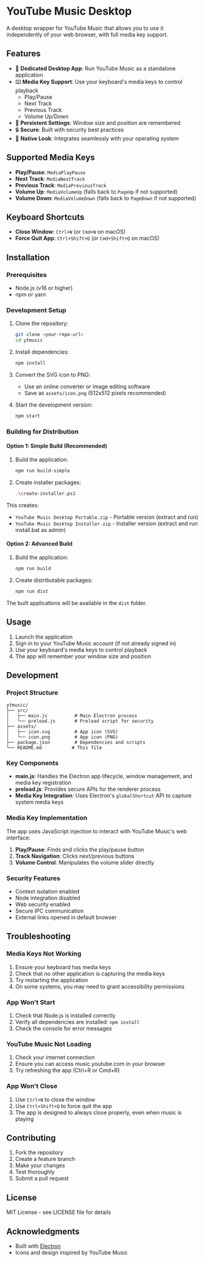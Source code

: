 # YouTube Music Desktop

A desktop wrapper for YouTube Music that allows you to use it independently of your web browser, with full media key support.

## Features

- 🎵 **Dedicated Desktop App**: Run YouTube Music as a standalone application
- ⌨️ **Media Key Support**: Use your keyboard's media keys to control playback
  - Play/Pause
  - Next Track
  - Previous Track
  - Volume Up/Down
- 💾 **Persistent Settings**: Window size and position are remembered
- 🔒 **Secure**: Built with security best practices
- 🎨 **Native Look**: Integrates seamlessly with your operating system

## Supported Media Keys

- **Play/Pause**: `MediaPlayPause`
- **Next Track**: `MediaNextTrack`
- **Previous Track**: `MediaPreviousTrack`
- **Volume Up**: `MediaVolumeUp` (falls back to `PageUp` if not supported)
- **Volume Down**: `MediaVolumeDown` (falls back to `PageDown` if not supported)

## Keyboard Shortcuts

- **Close Window**: `Ctrl+W` (or `Cmd+W` on macOS)
- **Force Quit App**: `Ctrl+Shift+Q` (or `Cmd+Shift+Q` on macOS)

## Installation

### Prerequisites

- Node.js (v16 or higher)
- npm or yarn

### Development Setup

1. Clone the repository:
   ```bash
   git clone <your-repo-url>
   cd ytmusic
   ```

2. Install dependencies:
   ```bash
   npm install
   ```

3. Convert the SVG icon to PNG:
   - Use an online converter or image editing software
   - Save as `assets/icon.png` (512x512 pixels recommended)

4. Start the development version:
   ```bash
   npm start
   ```

### Building for Distribution

#### Option 1: Simple Build (Recommended)
1. Build the application:
   ```bash
   npm run build-simple
   ```

2. Create installer packages:
   ```bash
   .\create-installer.ps1
   ```

This creates:
- `YouTube Music Desktop Portable.zip` - Portable version (extract and run)
- `YouTube Music Desktop Installer.zip` - Installer version (extract and run install.bat as admin)

#### Option 2: Advanced Build
1. Build the application:
   ```bash
   npm run build
   ```

2. Create distributable packages:
   ```bash
   npm run dist
   ```

The built applications will be available in the `dist` folder.

## Usage

1. Launch the application
2. Sign in to your YouTube Music account (if not already signed in)
3. Use your keyboard's media keys to control playback
4. The app will remember your window size and position

## Development

### Project Structure

```
ytmusic/
├── src/
│   ├── main.js          # Main Electron process
│   └── preload.js       # Preload script for security
├── assets/
│   ├── icon.svg         # App icon (SVG)
│   └── icon.png         # App icon (PNG)
├── package.json         # Dependencies and scripts
└── README.md           # This file
```

### Key Components

- **main.js**: Handles the Electron app lifecycle, window management, and media key registration
- **preload.js**: Provides secure APIs for the renderer process
- **Media Key Integration**: Uses Electron's `globalShortcut` API to capture system media keys

### Media Key Implementation

The app uses JavaScript injection to interact with YouTube Music's web interface:

1. **Play/Pause**: Finds and clicks the play/pause button
2. **Track Navigation**: Clicks next/previous buttons
3. **Volume Control**: Manipulates the volume slider directly

### Security Features

- Context isolation enabled
- Node integration disabled
- Web security enabled
- Secure IPC communication
- External links opened in default browser

## Troubleshooting

### Media Keys Not Working

1. Ensure your keyboard has media keys
2. Check that no other application is capturing the media keys
3. Try restarting the application
4. On some systems, you may need to grant accessibility permissions

### App Won't Start

1. Check that Node.js is installed correctly
2. Verify all dependencies are installed: `npm install`
3. Check the console for error messages

### YouTube Music Not Loading

1. Check your internet connection
2. Ensure you can access music.youtube.com in your browser
3. Try refreshing the app (Ctrl+R or Cmd+R)

### App Won't Close

1. Use `Ctrl+W` to close the window
2. Use `Ctrl+Shift+Q` to force quit the app
3. The app is designed to always close properly, even when music is playing

## Contributing

1. Fork the repository
2. Create a feature branch
3. Make your changes
4. Test thoroughly
5. Submit a pull request

## License

MIT License - see LICENSE file for details

## Acknowledgments

- Built with [Electron](https://electronjs.org/)
- Icons and design inspired by YouTube Music
